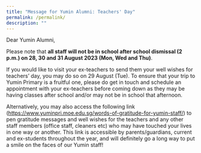 ```yaml
---
title: "Message for Yumin Alumni: Teachers' Day"
permalink: /permalink/
description: ""
---
```

Dear Yumin Alumni, 

Please note that **all staff will not be in school after school dismissal (2 p.m.) on 28, 30 and 31 August 2023 (Mon, Wed and Thu)**. 

If you would like to visit your ex-teachers to send them your well wishes for teachers’ day, you may do so on 29 August (Tue). To ensure that your trip to Yumin Primary is a fruitful one, please do get in touch and schedule an appointment with your ex-teachers before coming down as they may be having classes after school and/or may not be in school that afternoon.

Alternatively, you may also access the following link (https://www.yuminpri.moe.edu.sg/words-of-gratitude-for-yumin-staff/) to pen gratitude messages and well wishes for the teachers and any other staff members (office staff, cleaners etc) who may have touched your lives in one way or another. This link is accessible by parents/guardians, current and ex-students throughout the year, and will definitely go a long way to put a smile on the faces of our Yumin staff!